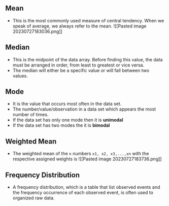 ## Mean
- This is the most commonly used measure of central tendency. When we speak of average, we always refer to the mean. 
![[Pasted image 20230727183036.png]]

## Median
- This is the midpoint of the data array. Before finding this value, the data must be arranged in order, from least to greatest or vice versa.
- The median will either be a specific value or will fall between two values. 

## Mode
- It is the value that occurs most often in the data set.
- The number/value/observation in a data set which appears the most number of times. 
- If the data set has only one mode then it is **unimodal**
- If the data set has two modes the it is **bimodal**

## Weighted Mean
- The weighted mean of the `n` numbers `x1, x2, x3,...,xn` with the respective assigned weights is 
![[Pasted image 20230727183736.png]]

## Frequency Distribution
- A frequency distribution, which is a table that list observed events and the frequency occurrence of each observed event, is often used to organized raw data. 